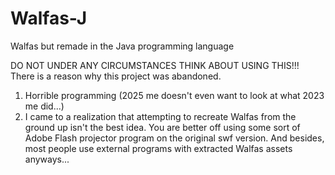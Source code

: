 # Walfas-J
Walfas but remade in the Java programming language

DO NOT UNDER ANY CIRCUMSTANCES THINK ABOUT USING THIS!!!
There is a reason why this project was abandoned.
1. Horrible programming (2025 me doesn't even want to look at what 2023 me did...)
2. I came to a realization that attempting to recreate Walfas from the ground up isn't the best idea. You are better off using some sort of Adobe Flash projector program on the original swf version. And besides, most people use external programs with extracted Walfas assets anyways...
